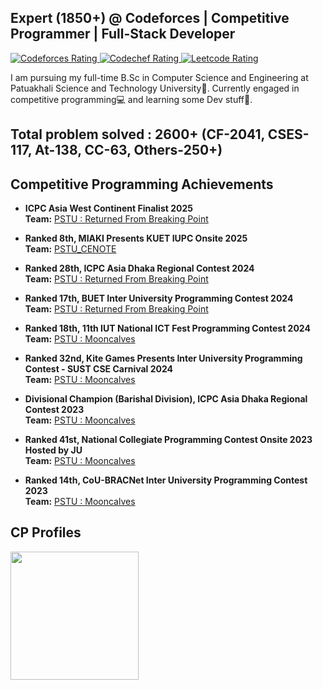 ## Expert (1850+) @ Codeforces | Competitive Programmer | Full-Stack Developer
<p align="left">
  <a href="https://codeforces.com/profile/The_crawler">
    <img src="https://codeforces-readme-stats.vercel.app/api/badge?username=The_crawler" alt="Codeforces Rating" />
  </a>
  
  <a href="https://www.codechef.com/users/the_crawler">
    <img src="https://cp-logo.vercel.app/codechef/the_crawler" alt="Codechef Rating" />
  </a>
  
  <a href="https://leetcode.com/u/The_crawler/" >
    <img src="https://img.shields.io/badge/dynamic/json?style=flat&labelColor=black&color=%23ffa116&label=Leetcode&query=rating&url=https%3A%2F%2Fleetcode-badge.vercel.app%2Fapi%2Fusers%2FThe_crawler&logo=leetcode&logoColor=yellow" alt="Leetcode Rating" />
  </a>
</p>
<p>
  I am pursuing my full-time B.Sc in Computer Science and Engineering at Patuakhali Science and Technology University🏫. Currently engaged in competitive programming💻 and learning some Dev stuff🚀.
</p>

## Total problem solved : 2600+ (CF-2041, CSES-117, At-138, CC-63, Others-250+)

## Competitive Programming Achievements  

- **ICPC Asia West Continent Finalist 2025**  
  **Team:** [PSTU : Returned From Breaking Point](https://icpc.global/ICPCID/JFVHJDTAJYI1)  

- **Ranked 8th, MIAKI Presents KUET IUPC Onsite 2025**  
  **Team:** [PSTU_CENOTE](https://bapsoj.org/contests/miaki-presents-kuet-iupc-onsite-2025/standings)  

- **Ranked 28th, ICPC Asia Dhaka Regional Contest 2024**  
  **Team:** [PSTU : Returned From Breaking Point](https://bapsoj.org/contests/icpc-asia-dhaka-regional-contest-2024-onsite-round/standings)  

- **Ranked 17th, BUET Inter University Programming Contest 2024**  
  **Team:** [PSTU : Returned From Breaking Point](https://toph.co/c/inter-university-buet-cse-fest-2024/standings?start=0)  

- **Ranked 18th, 11th IUT National ICT Fest Programming Contest 2024**  
  **Team:** [PSTU : Mooncalves](https://toph.co/c/iut-11th-national-ict-fest-2024/standings?start=0)  

- **Ranked 32nd, Kite Games Presents Inter University Programming Contest - SUST CSE Carnival 2024**  
  **Team:** [PSTU : Mooncalves](https://toph.co/c/inter-university-sust-cse-carnival-2024/standings?start=0)  

- **Divisional Champion (Barishal Division), ICPC Asia Dhaka Regional Contest 2023**  
  **Team:** [PSTU : Mooncalves](https://bapsoj.org/contests/icpc-dhaka-regional-site-2023/standings)  

- **Ranked 41st, National Collegiate Programming Contest Onsite 2023 Hosted by JU**  
  **Team:** [PSTU : Mooncalves](https://bapsoj.org/contests/ncpc-onsite-2023-hosted-by-ju/standings)  

- **Ranked 14th, CoU-BRACNet Inter University Programming Contest 2023**  
  **Team:** [PSTU : Mooncalves](https://toph.co/c/cou-bracnet-inter-university-2023/standings?start=0)


## CP Profiles
<p float="left">
<a href="https://codeforces.com/profile/The_crawler">
<img height="205em" src="https://codeforces-readme-stats.vercel.app/api/card?username=The_crawler&force_username=true" /> 
</a>
</p>

